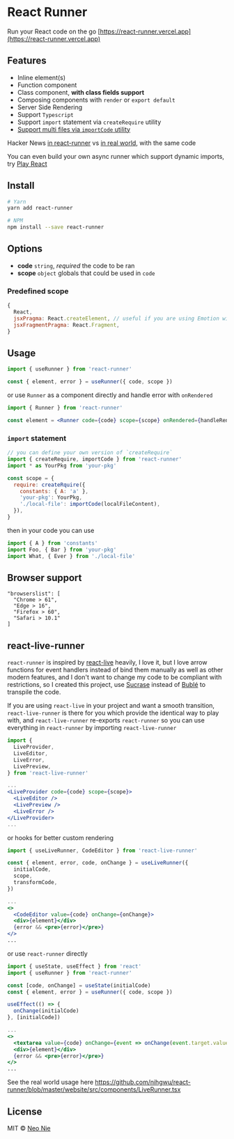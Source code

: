 # React Runner

Run your React code on the go [https://react-runner.vercel.app](https://react-runner.vercel.app)

## Features

- Inline element(s)
- Function component
- Class component, **with class fields support**
- Composing components with `render` or `export default`
- Server Side Rendering
- Support `Typescript`
- Support `import` statement via `createRequire` utility
- [Support multi files via `importCode` utility](https://react-runner.vercel.app/#multi-files)

Hacker News [in react-runner](https://react-runner.vercel.app/#hacker-news) vs [in real world](https://react-runner.vercel.app/examples/hacker-news), with the same code

You can even build your own async runner which support dynamic imports, try [Play React](https://play-react.vercel.app)

## Install

```bash
# Yarn
yarn add react-runner

# NPM
npm install --save react-runner
```

## Options

- **code** `string`, _required_ the code to be ran
- **scope** `object` globals that could be used in `code`

### Predefined scope

```js
{
  React,
  jsxPragma: React.createElement, // useful if you are using Emotion with `css` prop
  jsxFragmentPragma: React.Fragment,
}
```

## Usage

```jsx
import { useRunner } from 'react-runner'

const { element, error } = useRunner({ code, scope })
```

or use `Runner` as a component directly and handle error with `onRendered`

```jsx
import { Runner } from 'react-runner'

const element = <Runner code={code} scope={scope} onRendered={handleRendered} />
```

### `import` statement

```js
// you can define your own version of `createRequire`
import { createRequire, importCode } from 'react-runner'
import * as YourPkg from 'your-pkg'

const scope = {
  require: createRquire({
    constants: { A: 'a' },
    'your-pkg': YourPkg,
    './local-file': importCode(localFileContent),
  }),
}
```

then in your code you can use

```js
import { A } from 'constants'
import Foo, { Bar } from 'your-pkg'
import What, { Ever } from './local-file'
```

## Browser support

```
"browserslist": [
  "Chrome > 61",
  "Edge > 16",
  "Firefox > 60",
  "Safari > 10.1"
]
```

## react-live-runner

`react-runner` is inspired by [react-live](https://github.com/FormidableLabs/react-live) heavily,
I love it, but I love arrow functions for event handlers instead of bind them manually as well as other modern features,
and I don't want to change my code to be compliant with restrictions, so I created this project,
use [Sucrase](https://github.com/alangpierce/sucrase) instead of [Bublé](https://github.com/bublejs/buble) to transpile the code.

If you are using `react-live` in your project and want a smooth transition, `react-live-runner` is there for you which provide the identical way to play with, and `react-live-runner` re-exports `react-runner` so you can use everything in `react-runner` by importing `react-live-runner`

```jsx
import {
  LiveProvider,
  LiveEditor,
  LiveError,
  LivePreview,
} from 'react-live-runner'

...
<LiveProvider code={code} scope={scope}>
  <LiveEditor />
  <LivePreview />
  <LiveError />
</LiveProvider>
...
```

or hooks for better custom rendering

```jsx
import { useLiveRunner, CodeEditor } from 'react-live-runner'

const { element, error, code, onChange } = useLiveRunner({
  initialCode,
  scope,
  transformCode,
})

...
<>
  <CodeEditor value={code} onChange={onChange}>
  <div>{element}</div>
  {error && <pre>{error}</pre>}
</>
...
```

or use `react-runner` directly

```jsx
import { useState, useEffect } from 'react'
import { useRunner } from 'react-runner'

const [code, onChange] = useState(initialCode)
const { element, error } = useRunner({ code, scope })

useEffect(() => {
  onChange(initialCode)
}, [initialCode])

...
<>
  <textarea value={code} onChange={event => onChange(event.target.value)}>
  <div>{element}</div>
  {error && <pre>{error}</pre>}
</>
...
```

See the real world usage here https://github.com/nihgwu/react-runner/blob/master/website/src/components/LiveRunner.tsx

## License

MIT © [Neo Nie](https://github.com/nihgwu)

